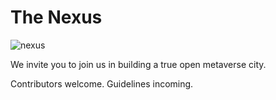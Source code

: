 # The Nexus

![nexus](https://user-images.githubusercontent.com/18633264/172240812-ea88f2bd-c183-493d-9dd9-010963afc318.jpg)

We invite you to join us in building a true open metaverse city.

Contributors welcome. Guidelines incoming.
